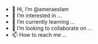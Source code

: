 - 👋 Hi, I’m @ameraeslam
- 👀 I’m interested in ...
- 🌱 I’m currently learning ...
- 💞️ I’m looking to collaborate on ...
- 📫 How to reach me ...

<!---
ameraeslam/ameraeslam is a ✨ special ✨ repository because its `README.md` (this file) appears on your GitHub profile.
You can click the Preview link to take a look at your changes.
--->
